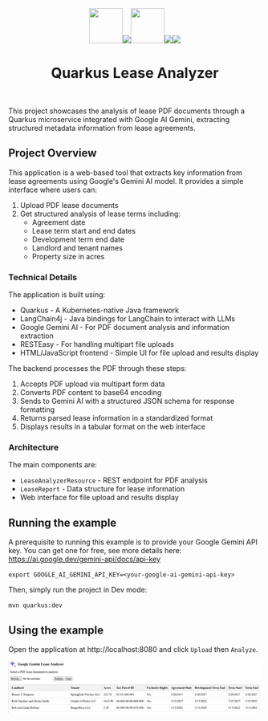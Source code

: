 
<div align="center">
<img src="https://github.com/quarkiverse/.github/blob/main/assets/images/quarkus.svg" width="67" height="70" ><img src="https://github.com/quarkiverse/.github/blob/main/assets/images/plus-sign.svg" height="70" ><img src="https://upload.wikimedia.org/wikipedia/commons/thumb/8/87/PDF_file_icon.svg/195px-PDF_file_icon.svg.png" width="67" height="70" ><img src="https://github.com/quarkiverse/.github/blob/main/assets/images/plus-sign.svg" height="70" ><img src="https://github.com/melloware/quarkus-lease-analyzer/blob/main/gemini.svg" height="70" >

# Quarkus Lease Analyzer
</div>
<br>

This project showcases the analysis of lease PDF documents through a Quarkus microservice integrated with Google AI Gemini,
extracting structured metadata information from lease agreements.

## Project Overview

This application is a web-based tool that extracts key information from lease agreements using Google's Gemini AI model. It provides a simple interface where users can:

1. Upload PDF lease documents
2. Get structured analysis of lease terms including:
   - Agreement date
   - Lease term start and end dates 
   - Development term end date
   - Landlord and tenant names
   - Property size in acres

### Technical Details

The application is built using:

- Quarkus - A Kubernetes-native Java framework
- LangChain4j - Java bindings for LangChain to interact with LLMs
- Google Gemini AI - For PDF document analysis and information extraction
- RESTEasy - For handling multipart file uploads
- HTML/JavaScript frontend - Simple UI for file upload and results display

The backend processes the PDF through these steps:
1. Accepts PDF upload via multipart form data
2. Converts PDF content to base64 encoding
3. Sends to Gemini AI with a structured JSON schema for response formatting
4. Returns parsed lease information in a standardized format
5. Displays results in a tabular format on the web interface

### Architecture

The main components are:
- `LeaseAnalyzerResource` - REST endpoint for PDF analysis
- `LeaseReport` - Data structure for lease information
- Web interface for file upload and results display


## Running the example

A prerequisite to running this example is to provide your Google Gemini API key.
You can get one for free, see more details here: https://ai.google.dev/gemini-api/docs/api-key

```
export GOOGLE_AI_GEMINI_API_KEY=<your-google-ai-gemini-api-key>
```

Then, simply run the project in Dev mode:

```
mvn quarkus:dev
```

## Using the example

Open the application at http://localhost:8080 and click `Upload` then `Analyze`.


![Lease Analyzer Screenshot](lease-analyzer.png)



